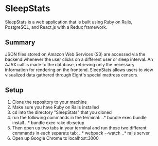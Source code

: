# SleepStats

SleepStats is a web application that is built using Ruby on Rails, PostgreSQL, and React.js with a Redux framework.

## Summary

JSON files stored on Amazon Web Services (S3) are accessed via the backend whenever the user clicks on a different user or sleep interval. An AJAX call is made to the database, retrieving only the necessary information for rendering on the frontend. SleepStats allows users to view visualized data gathered through Eight's special mattress censors.

## Setup
1. Clone the repository to your machine
2. Make sure you have Ruby on Rails installed
3. cd into the directory "SleepStats" that you cloned
4. run the following commands in the terminal:
..* bundle exec bundle install
..* bundle exec rake db:setup
5. Then open up two tabs in your terminal and run these two different commands in each separate tab:
..* webpack --watch
..* rails server
6. Open up Google Chrome to localhost:3000

